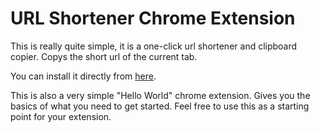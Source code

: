 URL Shortener Chrome Extension
==============================
This is really quite simple, it is a one-click url shortener and clipboard copier. Copys the short url of the current tab.

You can install it directly from [here](http://ablu.us/files/custom-ext.crx).

This is also a very simple "Hello World" chrome extension. Gives you the basics of what you need to get started. Feel free to use this as a starting point for your extension.
